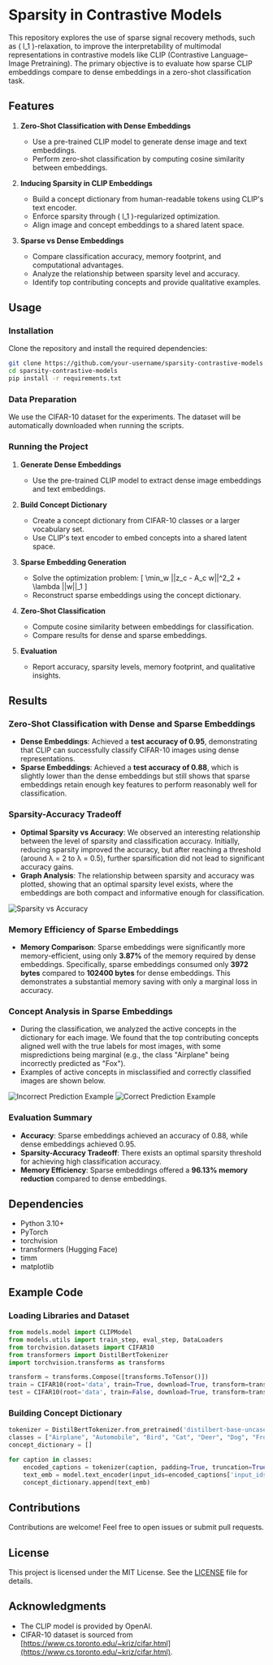 # Sparsity in Contrastive Models

This repository explores the use of sparse signal recovery methods, such as \( l_1 \)-relaxation, to improve the interpretability of multimodal representations in contrastive models like CLIP (Contrastive Language–Image Pretraining). The primary objective is to evaluate how sparse CLIP embeddings compare to dense embeddings in a zero-shot classification task.

## Features

1. **Zero-Shot Classification with Dense Embeddings**
   - Use a pre-trained CLIP model to generate dense image and text embeddings.
   - Perform zero-shot classification by computing cosine similarity between embeddings.

2. **Inducing Sparsity in CLIP Embeddings**
   - Build a concept dictionary from human-readable tokens using CLIP's text encoder.
   - Enforce sparsity through \( l_1 \)-regularized optimization.
   - Align image and concept embeddings to a shared latent space.

3. **Sparse vs Dense Embeddings**
   - Compare classification accuracy, memory footprint, and computational advantages.
   - Analyze the relationship between sparsity level and accuracy.
   - Identify top contributing concepts and provide qualitative examples.

## Usage

### Installation
Clone the repository and install the required dependencies:
```bash
git clone https://github.com/your-username/sparsity-contrastive-models.git
cd sparsity-contrastive-models
pip install -r requirements.txt
```

### Data Preparation
We use the CIFAR-10 dataset for the experiments. The dataset will be automatically downloaded when running the scripts.

### Running the Project
1. **Generate Dense Embeddings**
   - Use the pre-trained CLIP model to extract dense image embeddings and text embeddings.

2. **Build Concept Dictionary**
   - Create a concept dictionary from CIFAR-10 classes or a larger vocabulary set.
   - Use CLIP's text encoder to embed concepts into a shared latent space.

3. **Sparse Embedding Generation**
   - Solve the optimization problem:
     \[
     \min_w ||z_c - A_c w||^2_2 + \lambda ||w||_1
     \]
   - Reconstruct sparse embeddings using the concept dictionary.

4. **Zero-Shot Classification**
   - Compute cosine similarity between embeddings for classification.
   - Compare results for dense and sparse embeddings.

5. **Evaluation**
   - Report accuracy, sparsity levels, memory footprint, and qualitative insights.

## Results

### Zero-Shot Classification with Dense and Sparse Embeddings
- **Dense Embeddings**: Achieved a **test accuracy of 0.95**, demonstrating that CLIP can successfully classify CIFAR-10 images using dense representations.
- **Sparse Embeddings**: Achieved a **test accuracy of 0.88**, which is slightly lower than the dense embeddings but still shows that sparse embeddings retain enough key features to perform reasonably well for classification.

### Sparsity-Accuracy Tradeoff
- **Optimal Sparsity vs Accuracy**: We observed an interesting relationship between the level of sparsity and classification accuracy. Initially, reducing sparsity improved the accuracy, but after reaching a threshold (around λ = 2 to λ = 0.5), further sparsification did not lead to significant accuracy gains.
- **Graph Analysis**: The relationship between sparsity and accuracy was plotted, showing that an optimal sparsity level exists, where the embeddings are both compact and informative enough for classification. 

![Sparsity vs Accuracy](sparsity_vs_accuracy.png)  <!-- Replace with actual path for image file -->

### Memory Efficiency of Sparse Embeddings
- **Memory Comparison**: Sparse embeddings were significantly more memory-efficient, using only **3.87%** of the memory required by dense embeddings. Specifically, sparse embeddings consumed only **3972 bytes** compared to **102400 bytes** for dense embeddings. This demonstrates a substantial memory saving with only a marginal loss in accuracy.

### Concept Analysis in Sparse Embeddings
- During the classification, we analyzed the active concepts in the dictionary for each image. We found that the top contributing concepts aligned well with the true labels for most images, with some mispredictions being marginal (e.g., the class "Airplane" being incorrectly predicted as "Fox").
- Examples of active concepts in misclassified and correctly classified images are shown below.

![Incorrect Prediction Example](incorrect_example.PNG)  <!-- Replace with actual path for image file -->
![Correct Prediction Example](correct_example.PNG)  <!-- Replace with actual path for image file -->

### Evaluation Summary
- **Accuracy**: Sparse embeddings achieved an accuracy of 0.88, while dense embeddings achieved 0.95.
- **Sparsity-Accuracy Tradeoff**: There exists an optimal sparsity threshold for achieving high classification accuracy.
- **Memory Efficiency**: Sparse embeddings offered a **96.13% memory reduction** compared to dense embeddings.

## Dependencies
- Python 3.10+
- PyTorch
- torchvision
- transformers (Hugging Face)
- timm
- matplotlib

## Example Code

### Loading Libraries and Dataset
```python
from models.model import CLIPModel
from models.utils import train_step, eval_step, DataLoaders
from torchvision.datasets import CIFAR10
from transformers import DistilBertTokenizer
import torchvision.transforms as transforms

transform = transforms.Compose([transforms.ToTensor()])
train = CIFAR10(root='data', train=True, download=True, transform=transform)
test = CIFAR10(root='data', train=False, download=True, transform=transform)
```

### Building Concept Dictionary
```python
tokenizer = DistilBertTokenizer.from_pretrained('distilbert-base-uncased')
classes = ["Airplane", "Automobile", "Bird", "Cat", "Deer", "Dog", "Frog", "Horse", "Ship", "Truck"]
concept_dictionary = []

for caption in classes:
    encoded_captions = tokenizer(caption, padding=True, truncation=True, return_tensors='pt')
    text_emb = model.text_encoder(input_ids=encoded_captions['input_ids'], attention_mask=encoded_captions['attention_mask'])
    concept_dictionary.append(text_emb)
```

## Contributions
Contributions are welcome! Feel free to open issues or submit pull requests.

## License
This project is licensed under the MIT License. See the [LICENSE](LICENSE) file for details.

## Acknowledgments
- The CLIP model is provided by OpenAI.
- CIFAR-10 dataset is sourced from [https://www.cs.toronto.edu/~kriz/cifar.html](https://www.cs.toronto.edu/~kriz/cifar.html).
```
